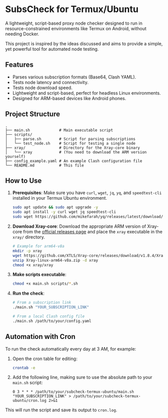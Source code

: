 # SubsCheck for Termux/Ubuntu

A lightweight, script-based proxy node checker designed to run in resource-constrained environments like Termux on Android, without needing Docker.

This project is inspired by the ideas discussed and aims to provide a simple, yet powerful tool for automated node testing.

## Features

-   Parses various subscription formats (Base64, Clash YAML).
-   Tests node latency and connectivity.
-   Tests node download speed.
-   Lightweight and script-based, perfect for headless Linux environments.
-   Designed for ARM-based devices like Android phones.

## Project Structure

```
.
├── main.sh             # Main executable script
├── scripts/
│   ├── parse.sh        # Script for parsing subscriptions
│   └── test_node.sh    # Script for testing a single node
├── xray/               # Directory for the Xray-core binary
│   └── xray            # (You need to download the ARM version yourself)
├── config_example.yaml # An example Clash configuration file
└── README.md           # This file
```

## How to Use

1.  **Prerequisites**: Make sure you have `curl`, `wget`, `jq`, `yq`, and `speedtest-cli` installed in your Termux Ubuntu environment.
    ```bash
    sudo apt update && sudo apt upgrade -y
    sudo apt install -y curl wget jq speedtest-cli
    sudo wget https://github.com/mikefarah/yq/releases/latest/download/yq_linux_arm64 -O /usr/bin/yq && sudo chmod +x /usr/bin/yq
    ```

2.  **Download Xray-core**: Download the appropriate ARM version of Xray-core from the [official releases page](https://github.com/XTLS/Xray-core/releases) and place the `xray` executable in the `xray/` directory.
    ```bash
    # Example for arm64-v8a
    mkdir -p xray
    wget https://github.com/XTLS/Xray-core/releases/download/v1.8.4/Xray-linux-arm64-v8a.zip
    unzip Xray-linux-arm64-v8a.zip -d xray
    chmod +x xray/xray
    ```

3.  **Make scripts executable**:
    ```bash
    chmod +x main.sh scripts/*.sh
    ```

4.  **Run the check**:
    ```bash
    # From a subscription link
    ./main.sh "YOUR_SUBSCRIPTION_LINK"

    # From a local Clash config file
    ./main.sh /path/to/your/config.yaml
    ```

## Automation with Cron

To run the check automatically every day at 3 AM, for example:

1.  Open the cron table for editing:
    ```bash
    crontab -e
    ```

2.  Add the following line, making sure to use the absolute path to your `main.sh` script:
    ```
    0 3 * * * /path/to/your/subcheck-termux-ubuntu/main.sh "YOUR_SUBSCRIPTION_LINK" > /path/to/your/subcheck-termux-ubuntu/cron.log 2>&1
    ```
This will run the script and save its output to `cron.log`.